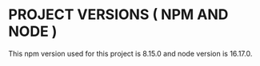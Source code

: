 # PROJECT VERSIONS ( NPM AND NODE )

This npm version used for this project is 8.15.0 and node version is 16.17.0.